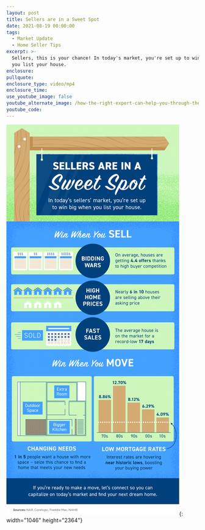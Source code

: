 ```yaml
---
layout: post
title: Sellers are in a Sweet Spot
date: 2021-08-19 00:00:00
tags:
  - Market Update
  - Home Seller Tips
excerpt: >-
  Sellers, this is your chance! In today's market, you're set up to win big when
  you list your house.
enclosure:
pullquote:
enclosure_type: video/mp4
enclosure_time:
use_youtube_image: false
youtube_alternate_image: /how-the-right-expert-can-help-you-through-the-overwhelming-market-39.png
youtube_code:
---
```

![](/20210806-mem-1-1046x2364.png){: width="1046" height="2364"}
